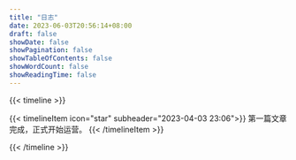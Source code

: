 ```yaml
---
title: "日志"
date: 2023-06-03T20:56:14+08:00
draft: false
showDate: false
showPagination: false
showTableOfContents: false
showWordCount: false
showReadingTime: false
---
```


{{< timeline >}}

{{< timelineItem icon="star" subheader="2023-04-03 23:06">}}
第一篇文章完成，正式开始运营。
{{< /timelineItem >}} 


{{< /timeline >}}
